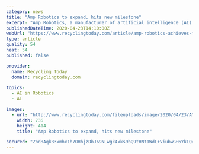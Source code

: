 ```yaml
---
category: news
title: "Amp Robotics to expand, hits new milestone"
excerpt: "Amp Robotics, a manufacturer of artificial intelligence (AI) and robotics technologies for the recycling industry based in Denver, has announced plans to add a new facility in Colorado that will be dedicated to the increased production of its robotics systems. According to a news release from Amp Robotics, the company plans to double the size ..."
publishedDateTime: 2020-04-23T14:10:00Z
webUrl: "https://www.recyclingtoday.com/article/amp-robotics-achieves-milestone-appoints-vp-international-sales/"
type: article
quality: 54
heat: 54
published: false

provider:
  name: Recycling Today
  domain: recyclingtoday.com

topics:
  - AI in Robotics
  - AI

images:
  - url: "http://www.recyclingtoday.com/fileuploads/image/2020/04/23/AMPdual31.jpg?w=736&h=414&mode=crop"
    width: 736
    height: 414
    title: "Amp Robotics to expand, hits new milestone"

secured: "Znd8Aqk83xmhx1h7OHhjzDbJ69NLwgk4xks9bQ9tHNt1WdL+ViubwGH6YkIQ4M5mPgwILQl+isEID9f0lRE9RAXgjis5aSXT8jG5Gc+6Qzte0m+hv9OegSKFc5AYY0FBRHVbK+2qSafHD2V0DB0WNGROsEamJ/B8frHVARhMRLGevOX7TG7X2gTp9wRY0KX7bypFLn11ctRtHvLv8/vXLAYgmmAj1xKP2pSZDWAi8NNbDhnmGF3UbgbQkVdq2g7LBr6u8FntIgfxhMJD7QM5pMgiuuhZ0nIpxkzxRW3JuFmAPmjsa6f21D83ixuRQ5eDTA7qT2NA+JP/yHZnev3A+ZJ/pa2zbJQhmD5pRrO5cIZ1pp807QwLFqnRvZ+ULJshvLOHa900yH9tajTnnz17OXffvIK0Th0OK+H1J3qHYxNiSvQveVg0FoS3o12HVsFrFbssQcD21/K2OQ8mdvK6G9O7DHt9sqsLkwsfUDW8O+U=;zSSHta0ATQIAF5mto1d2Sw=="
---
```


